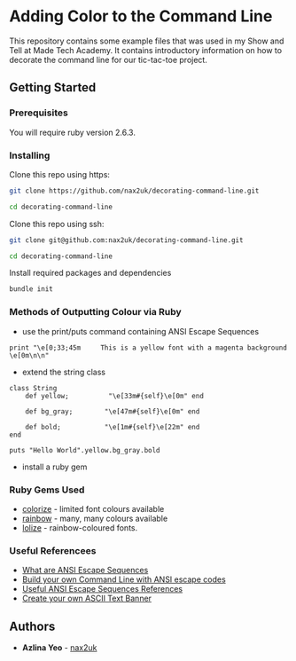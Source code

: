 # Adding Color to the Command Line

This repository contains some example files that was used in my Show and Tell at Made Tech Academy. It contains introductory information on how to decorate the command line for our tic-tac-toe project.

## Getting Started

### Prerequisites

You will require ruby version 2.6.3.

### Installing

Clone this repo using https:

```bash
git clone https://github.com/nax2uk/decorating-command-line.git

cd decorating-command-line
```
Clone this repo using ssh:
```bash
git clone git@github.com:nax2uk/decorating-command-line.git

cd decorating-command-line
```

Install required packages and dependencies

```bash
bundle init
```
### Methods of Outputting Colour via Ruby
* use the print/puts command containing ANSI Escape Sequences 

```
print "\e[0;33;45m     This is a yellow font with a magenta background  \e[0m\n\n"
```
* extend the string class
```
class String
    def yellow;          "\e[33m#{self}\e[0m" end
  
    def bg_gray;        "\e[47m#{self}\e[0m" end
    
    def bold;           "\e[1m#{self}\e[22m" end
end

puts "Hello World".yellow.bg_gray.bold
```

* install a ruby gem


### Ruby Gems Used
* [colorize](https://rdoc.info/github/fazibear/colorize) - limited font colours available
* [rainbow](https://github.com/sickill/rainbow/tree/master) - many, many colours available
* [lolize](https://github.com/sickill/rainbow/tree/master) - rainbow-coloured fonts.

### Useful Referencees
* [What are ANSI Escape Sequences](https://en.wikipedia.org/wiki/ANSI_escape_code)
* [Build your own Command Line with ANSI escape codes](https://www.lihaoyi.com/post/BuildyourownCommandLinewithANSIescapecodes.html)
* [Useful ANSI Escape Sequences References](https://gist.github.com/fnky/458719343aabd01cfb17a3a4f7296797)
* [Create your own ASCII Text Banner](https://fsymbols.com/generators/carty/)

## Authors

* **Azlina Yeo** - [nax2uk](https://github.com/nax2uk)




